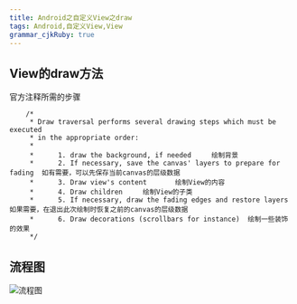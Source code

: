 ```yaml
---
title: Android之自定义View之draw
tags: Android,自定义View,View
grammar_cjkRuby: true
---
```


## View的draw方法

官方注释所需的步骤

		/*
         * Draw traversal performs several drawing steps which must be executed
         * in the appropriate order:
         *
         *      1. draw the background, if needed     绘制背景
         *      2. If necessary, save the canvas' layers to prepare for fading  如有需要，可以先保存当前canvas的层级数据
         *      3. Draw view's content       绘制View的内容   
         *      4. Draw children     绘制View的子类
         *      5. If necessary, draw the fading edges and restore layers  如果需要，在退出此次绘制时恢复之前的canvas的层级数据
         *      6. Draw decorations (scrollbars for instance)  绘制一些装饰的效果
         */


## 流程图

![流程图][1]


  [1]: http://upload-images.jianshu.io/upload_images/1811893-ed8f9fd302253f8e.png